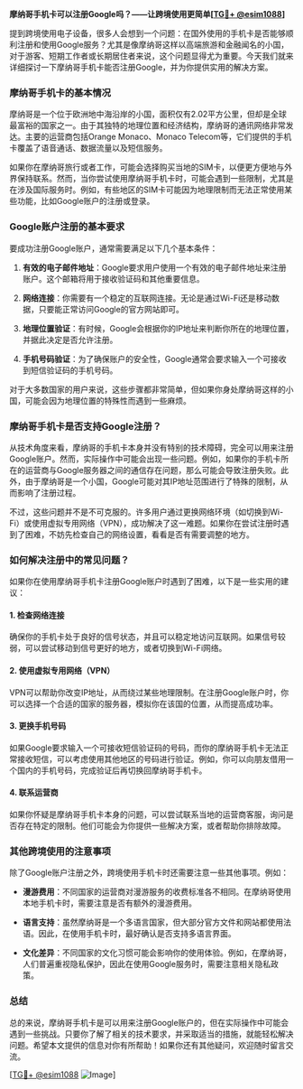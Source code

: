 **摩纳哥手机卡可以注册Google吗？——让跨境使用更简单[[TG💪+ @esim1088](https://t.me/s/esim1088)]**

提到跨境使用电子设备，很多人会想到一个问题：在国外使用的手机卡是否能够顺利注册和使用Google服务？尤其是像摩纳哥这样以高端旅游和金融闻名的小国，对于游客、短期工作者或长期居住者来说，这个问题显得尤为重要。今天我们就来详细探讨一下摩纳哥手机卡能否注册Google，并为你提供实用的解决方案。

### 摩纳哥手机卡的基本情况

摩纳哥是一个位于欧洲地中海沿岸的小国，面积仅有2.02平方公里，但却是全球最富裕的国家之一。由于其独特的地理位置和经济结构，摩纳哥的通讯网络非常发达。主要的运营商包括Orange Monaco、Monaco Telecom等，它们提供的手机卡覆盖了语音通话、数据流量以及短信服务。

如果你在摩纳哥旅行或者工作，可能会选择购买当地的SIM卡，以便更方便地与外界保持联系。然而，当你尝试使用摩纳哥手机卡时，可能会遇到一些限制，尤其是在涉及国际服务时。例如，有些地区的SIM卡可能因为地理限制而无法正常使用某些功能，比如Google账户的注册或登录。

### Google账户注册的基本要求

要成功注册Google账户，通常需要满足以下几个基本条件：

1. **有效的电子邮件地址**：Google要求用户使用一个有效的电子邮件地址来注册账户。这个邮箱将用于接收验证码和其他重要信息。
   
2. **网络连接**：你需要有一个稳定的互联网连接。无论是通过Wi-Fi还是移动数据，只要能正常访问Google的官方网站即可。

3. **地理位置验证**：有时候，Google会根据你的IP地址来判断你所在的地理位置，并据此决定是否允许注册。

4. **手机号码验证**：为了确保账户的安全性，Google通常会要求输入一个可接收到短信验证码的手机号码。

对于大多数国家的用户来说，这些步骤都非常简单，但如果你身处摩纳哥这样的小国，可能会因为地理位置的特殊性而遇到一些麻烦。

### 摩纳哥手机卡是否支持Google注册？

从技术角度来看，摩纳哥的手机卡本身并没有特别的技术障碍，完全可以用来注册Google账户。然而，实际操作中可能会出现一些问题。例如，如果你的手机卡所在的运营商与Google服务器之间的通信存在问题，那么可能会导致注册失败。此外，由于摩纳哥是一个小国，Google可能对其IP地址范围进行了特殊的限制，从而影响了注册过程。

不过，这些问题并不是不可克服的。许多用户通过更换网络环境（如切换到Wi-Fi）或使用虚拟专用网络（VPN），成功解决了这一难题。如果你在尝试注册时遇到了困难，不妨先检查自己的网络设置，看看是否有需要调整的地方。

### 如何解决注册中的常见问题？

如果你在使用摩纳哥手机卡注册Google账户时遇到了困难，以下是一些实用的建议：

#### 1. 检查网络连接
确保你的手机卡处于良好的信号状态，并且可以稳定地访问互联网。如果信号较弱，可以尝试移动到信号更好的地方，或者切换到Wi-Fi网络。

#### 2. 使用虚拟专用网络（VPN）
VPN可以帮助你改变IP地址，从而绕过某些地理限制。在注册Google账户时，你可以选择一个合适的国家的服务器，模拟你在该国的位置，从而提高成功率。

#### 3. 更换手机号码
如果Google要求输入一个可接收短信验证码的号码，而你的摩纳哥手机卡无法正常接收短信，可以考虑使用其他地区的号码进行验证。例如，你可以向朋友借用一个国内的手机号码，完成验证后再切换回摩纳哥手机卡。

#### 4. 联系运营商
如果你怀疑是摩纳哥手机卡本身的问题，可以尝试联系当地的运营商客服，询问是否存在特定的限制。他们可能会为你提供一些解决方案，或者帮助你排除故障。

### 其他跨境使用的注意事项

除了Google账户注册之外，跨境使用手机卡时还需要注意一些其他事项。例如：

- **漫游费用**：不同国家的运营商对漫游服务的收费标准各不相同。在摩纳哥使用本地手机卡时，需要注意是否有额外的漫游费用。
  
- **语言支持**：虽然摩纳哥是一个多语言国家，但大部分官方文件和网站都使用法语。因此，在使用手机卡时，最好确认是否支持多语言界面。

- **文化差异**：不同国家的文化习惯可能会影响你的使用体验。例如，在摩纳哥，人们普遍重视隐私保护，因此在使用Google服务时，需要注意相关隐私政策。

### 总结

总的来说，摩纳哥手机卡是可以用来注册Google账户的，但在实际操作中可能会遇到一些挑战。只要你了解了相关的技术要求，并采取适当的措施，就能轻松解决问题。希望本文提供的信息对你有所帮助！如果你还有其他疑问，欢迎随时留言交流。

[[TG💪+ @esim1088](https://t.me/s/esim1088) ![Image](https://i.postimg.cc/4NQfJmqS/Snipaste-2025-05-13-00-14-12.png)]